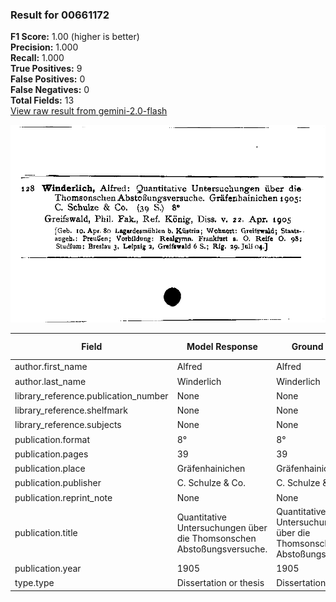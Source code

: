 ### Result for 00661172
**F1 Score:** 1.00 (higher is better)<br>**Precision:** 1.000<br>**Recall:** 1.000<br>**True Positives:** 9<br>**False Positives:** 0<br>**False Negatives:** 0<br>**Total Fields:** 13<br>[View raw result from gemini-2.0-flash](https://github.com/RISE-UNIBAS/humanities_data_benchmark/blob/main/results/2025-09-02/T0151/request_T0151_00661172.json)

<img src="https://github.com/RISE-UNIBAS/humanities_data_benchmark/blob/main/benchmarks/zettelkatalog/images/00661172.jpg?raw=true" alt="00661172" width="600px">

| Field | Model Response | Ground Truth | Fuzzy Score | Match |
|-------|----------------|--------------|-------------|-------|
| author.first_name | Alfred | Alfred | 1.000 | ✅ |
| author.last_name | Winderlich | Winderlich | 1.000 | ✅ |
| library_reference.publication_number | None | None | 1.000 | ✅ |
| library_reference.shelfmark | None | None | 1.000 | ✅ |
| library_reference.subjects | None | None | 1.000 | ✅ |
| publication.format | 8° | 8° | 1.000 | ✅ |
| publication.pages | 39 | 39 | 1.000 | ✅ |
| publication.place | Gräfenhainichen | Gräfenhainichen | 1.000 | ✅ |
| publication.publisher | C. Schulze & Co. | C. Schulze & Co. | 1.000 | ✅ |
| publication.reprint_note | None | None | 1.000 | ✅ |
| publication.title | Quantitative Untersuchungen über die Thomsonschen Abstoßungsversuche. | Quantitative Untersuchungen über die Thomsonschen Abstoßungsversuche | 0.993 | ✅ |
| publication.year | 1905 | 1905 | 1.000 | ✅ |
| type.type | Dissertation or thesis | Dissertation or thesis | 1.000 | ✅ |
